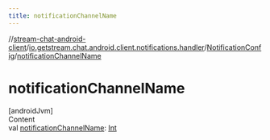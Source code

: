 ```yaml
---
title: notificationChannelName
---
```

//[stream-chat-android-client](../../../index.md)/[io.getstream.chat.android.client.notifications.handler](../index.md)/[NotificationConfig](index.md)/[notificationChannelName](notificationChannelName.md)



# notificationChannelName  
[androidJvm]  
Content  
val [notificationChannelName](notificationChannelName.md): [Int](https://kotlinlang.org/api/latest/jvm/stdlib/kotlin/-int/index.html)  



